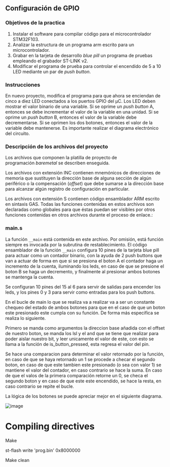 ## Configuración de GPIO

### Objetivos de la practica

1. Instalar el software para compilar código para el microcontrolador STM32F103.
2. Analizar la estructura de un programa arm escrito para un microcontrolador.
3. Grabar en la tarjeta de desarrollo *blue pill* un programa de pruebas empleando el grabador ST-LINK v2.
4. Modificar el programa de prueba para controlar el encendido de 5 a 10 LED mediante un par de *push button*.

### Instrucciones

En nuevo proyecto, modifica el programa para que ahora se enciendan de cinco a diez LED conectados a los puertos GPIO del µC. Los LED deben mostrar el valor binario de una variable. Si se oprime un *push button* A, entonces se debe incrementar el valor de la variable en una unidad. Si se oprime un *push button* B, entonces el valor de la variable debe decrementarse. Si se oprimen los dos botones, entonces el valor de la variable debe mantenerse. Es importante realizar el diagrama electrónico del circuito.

### Descripción de los archivos del proyecto

Los archivos que componen la platilla de proyecto de programación *baremetal* se describen enseguida.

Los archivos con extensión INC contienen mnemónicos de direcciones de memoria que sustituyen la dirección base de alguna sección de algún periférico o la compensación (*offset*) que debe sumarse a la dirección base para alcanzar algún registro de configuración en particular.

Los archivos con extensión S contienen código ensamblador ARM escrito en sintaxis GAS. Todas las funciones contenidas en estos archivos son declaradas como globales para que éstas puedan ser visibles por otros funciones contenidas en otros archivos durante el proceso de enlace.:

### main.s

La función `__main` está contenida en este archivo. Por omisión, está función siempre es invocada por la subrutina de restablecimiento. El código ensamblador de la función `__main` configura 10 pines de la tarjeta blue pill para actuar como un contador binario, con la ayuda de 2 push buttons que van a actuar de forma en que si se presiona el boton A el contador haga un incremento de la cuenta, iluminando los leds,  en caso de que se presione el boton B se haga un decremento, y finalmente al presionar ambos botones se mantenga la cuenta.

Se configuran 10 pines del 15 al 6 para servir de salidas para encender los leds, y los pines 0 y 3 para servir como entradas para los push buttons.

En el bucle de main lo que se realiza va a realizar va a ser un constante chequeo del estado de ambos botones para que en el caso de que un boton este presionado este cumpla con su función. De forma más especifica se realiza lo siguiente.

Primero se manda como argumentos la direccion base añadida con el offset de nuestro boton, se manda los lsl y el and que se tiene que realizar para poder aislar nuestro bit, y leer unicamente el valor de este, con esto se llama a la función de is_button_pressed, esta regresa el valor del pin.

Se hace una comparacion para determinar el valor retornado por la función, en caso de que se haya retornado un 1 se procede a checar el segundo boton, en caso de que este tambien este presionado (o sea con valor 1) se mantiene el valor del contador, en caso contrario se hace la suma. En caso de que el valos de la primera comparación retorne un 0, se checa el segundo boton y en caso de que este este encendido, se hace la resta, en caso contrario se repite el bucle. 

La lógica de los botones se puede apreciar mejor en el siguiente diagrama.

![image](https://github.com/michellebrady08/LedCounterSTM32/assets/110513243/6c9cc03c-74f4-4909-bf3c-8d39dd4acf7e)

# Compiling directives
Make

st-flash write 'prog.bin' 0x8000000

Make clean
